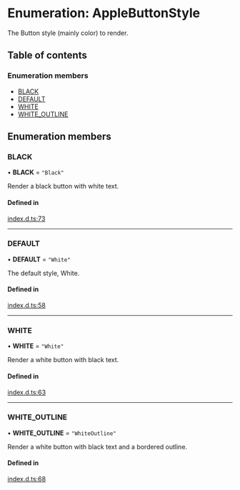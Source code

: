 # Enumeration: AppleButtonStyle

The Button style (mainly color) to render.

## Table of contents

### Enumeration members

- [BLACK](AppleButtonStyle.md#black)
- [DEFAULT](AppleButtonStyle.md#default)
- [WHITE](AppleButtonStyle.md#white)
- [WHITE\_OUTLINE](AppleButtonStyle.md#white_outline)

## Enumeration members

### BLACK

• **BLACK** = `"Black"`

Render a black button with white text.

#### Defined in

[index.d.ts:73](https://github.com/invertase/react-native-apple-authentication/blob/86e8b17/lib/index.d.ts#L73)

___

### DEFAULT

• **DEFAULT** = `"White"`

The default style, White.

#### Defined in

[index.d.ts:58](https://github.com/invertase/react-native-apple-authentication/blob/86e8b17/lib/index.d.ts#L58)

___

### WHITE

• **WHITE** = `"White"`

Render a white button with black text.

#### Defined in

[index.d.ts:63](https://github.com/invertase/react-native-apple-authentication/blob/86e8b17/lib/index.d.ts#L63)

___

### WHITE\_OUTLINE

• **WHITE\_OUTLINE** = `"WhiteOutline"`

Render a white button with black text and a bordered outline.

#### Defined in

[index.d.ts:68](https://github.com/invertase/react-native-apple-authentication/blob/86e8b17/lib/index.d.ts#L68)
